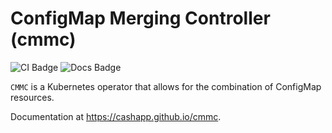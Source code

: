 # ConfigMap Merging Controller (cmmc)

![CI Badge](https://github.com/cashapp/cmmc/actions/workflows/ci.yaml/badge.svg?branch=main)
![Docs Badge](https://github.com/cashapp/cmmc/actions/workflows/docs.yaml/badge.svg?branch=main)

`CMMC` is a Kubernetes operator that allows for the combination
of ConfigMap resources.

Documentation at <https://cashapp.github.io/cmmc>.
